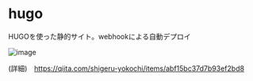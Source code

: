 # hugo
HUGOを使った静的サイト。webhookによる自動デプロイ


![image](https://user-images.githubusercontent.com/12773136/43988143-21031cc8-9d6a-11e8-81f4-9fbfd02c7ff6.png)

(詳細)　https://qiita.com/shigeru-yokochi/items/abf15bc37d7b93ef2bd8
